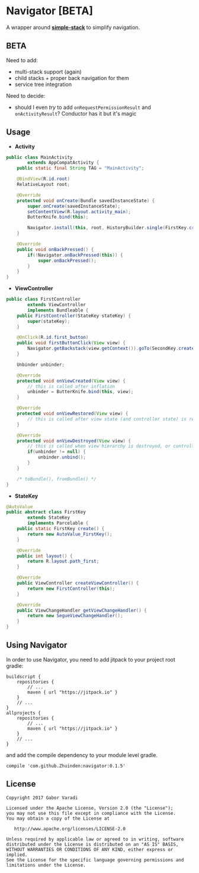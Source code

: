 # Navigator [BETA]

A wrapper around [**simple-stack**](https://github.com/Zhuinden/simple-stack) to simplify navigation.

## BETA

Need to add:

- multi-stack support (again)
- child stacks + proper back navigation for them
- service tree integration

Need to decide:

- should I even *try* to add `onRequestPermissionResult` and `onActivityResult`? Conductor has it but it's magic

## Usage

- **Activity**

``` java
public class MainActivity
        extends AppCompatActivity {
    public static final String TAG = "MainActivity";

    @BindView(R.id.root)
    RelativeLayout root;

    @Override
    protected void onCreate(Bundle savedInstanceState) {
        super.onCreate(savedInstanceState);
        setContentView(R.layout.activity_main);
        ButterKnife.bind(this);

        Navigator.install(this, root, HistoryBuilder.single(FirstKey.create()));
    }

    @Override
    public void onBackPressed() {
        if(!Navigator.onBackPressed(this)) {
            super.onBackPressed();
        }
    }
}
```

- **ViewController**

``` java
public class FirstController
        extends ViewController
        implements Bundleable {
    public FirstController(StateKey stateKey) {
        super(stateKey);
    }

    @OnClick(R.id.first_button)
    public void firstButtonClick(View view) {
        Navigator.getBackstack(view.getContext()).goTo(SecondKey.create());
    }

    Unbinder unbinder;

    @Override
    protected void onViewCreated(View view) {
        // this is called after inflation
        unbinder = ButterKnife.bind(this, view);
    }

    @Override
    protected void onViewRestored(View view) {
        // this is called after view state (and controller state) is restored
    }

    @Override
    protected void onViewDestroyed(View view) {
        // this is called when view hierarchy is destroyed, or controller is replaced
        if(unbinder != null) {
            unbinder.unbind();
        }
    }

    /* toBundle(), fromBundle() */
}
```

- **StateKey**

``` java
@AutoValue
public abstract class FirstKey
        extends StateKey
        implements Parcelable {
    public static FirstKey create() {
        return new AutoValue_FirstKey();
    }

    @Override
    public int layout() {
        return R.layout.path_first;
    }

    @Override
    public ViewController createViewController() {
        return new FirstController(this);
    }

    @Override
    public ViewChangeHandler getViewChangeHandler() {
        return new SegueViewChangeHandler();
    }
}
```

## Using Navigator

In order to use Navigator, you need to add jitpack to your project root gradle:

    buildscript {
        repositories {
            // ...
            maven { url "https://jitpack.io" }
        }
        // ...
    }
    allprojects {
        repositories {
            // ...
            maven { url "https://jitpack.io" }
        }
        // ...
    }


and add the compile dependency to your module level gradle.

    compile 'com.github.Zhuinden:navigator:0.1.5'

## License

    Copyright 2017 Gabor Varadi

    Licensed under the Apache License, Version 2.0 (the "License");
    you may not use this file except in compliance with the License.
    You may obtain a copy of the License at

       http://www.apache.org/licenses/LICENSE-2.0

    Unless required by applicable law or agreed to in writing, software
    distributed under the License is distributed on an "AS IS" BASIS,
    WITHOUT WARRANTIES OR CONDITIONS OF ANY KIND, either express or implied.
    See the License for the specific language governing permissions and
    limitations under the License.
